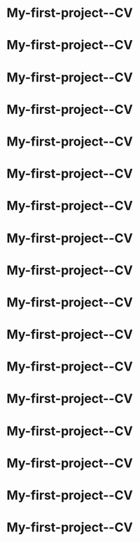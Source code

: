 # My-first-project--CV
# My-first-project--CV
# My-first-project--CV
# My-first-project--CV
# My-first-project--CV
# My-first-project--CV
# My-first-project--CV
# My-first-project--CV
# My-first-project--CV
# My-first-project--CV
# My-first-project--CV
# My-first-project--CV
# My-first-project--CV
# My-first-project--CV
# My-first-project--CV
# My-first-project--CV
# My-first-project--CV
